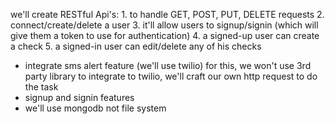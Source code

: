 we'll create RESTful Api's:
    1. to handle GET, POST, PUT, DELETE requests
    2. connect/create/delete a user
    3. it'll allow users to signup/signin (which will give them a token to use for authentication)
    4. a signed-up user can create a check 
    5. a signed-in user can edit/delete any of his checks
- integrate sms alert feature (we'll use twilio) for this, we won't use 3rd party library to integrate to twilio, we'll craft our own http request to do the task
- signup and signin features
- we'll use mongodb not file system 
